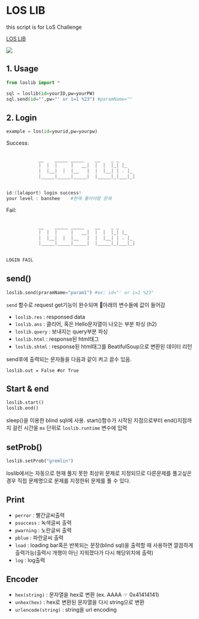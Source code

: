 # LOS LIB

this script is for LoS Challenge



[LOS LIB](https://github.com/leesh0/loslib)



![](https://tva1.sinaimg.cn/large/006tNbRwgy1gatqc2yecwj30rs0c8q3g.jpg)





## 1. Usage

```python
from loslib import *

sql = loslib(id=yourID,pw=yourPW)
sql.send(id="",pw="' or 1=1 %23") #paramName=""
```






## 2. Login

```python
example = los(id=yourid,pw=yourpw)
```

Success:

```powershell
                                                
            __    _____ _____    __    _ _     
            |  |  |     |   __|  |  |  |_| |_   
            |  |__|  |  |__   |  |  |__| | . |_ 
            |_____|_____|_____|  |_____|_|___|_|
                                                
        
id:(lalaport) login success!
your level : banshee	#현재 풀어야할 문제
```

Fail:

```powershell
                                                
            __    _____ _____    __    _ _     
            |  |  |     |   __|  |  |  |_| |_   
            |  |__|  |  |__   |  |  |__| | . |_ 
            |_____|_____|_____|  |_____|_|___|_|
                                                
        
LOGIN FAIL
```



## send()

```python
loslib.send(praramName="param1") #ex: id="' or 1=1 %23"
```

`send` 함수로 request get기능이 완수되며 아래의 변수들에 값이 들어감

- `loslib.res` : responsed data
- `loslib.ans` : 클리어, 혹은 Hello문자열이 나오는 부분 파싱 (h2)
- `loslib.query` : 보내지는 query부분 파싱
- `loslib.html` : response된 html태그
- `loslib.shtml` : response된 html태그를 BeatifulSoup으로 변환된 데이터 리턴

send후에 출력되는 문자들을 다음과 같이 켜고 끌수 있음.

`loslib.out = False #or True `



## Start & end

```python
loslib.start()
loslib.end()
```

sleep()을 이용한 blind sqli에 사용. start()함수가 시작된 지점으로부터 end()지점까지 걸린 시간을 `ms` 단위로 `loslib.runtime` 변수에 입력



## setProb()

```python
loslib.setProb("gremlin")
```

loslib에서는 자동으로 현재 풀지 못한 최상위 문제로 지정되므로 다른문제를 풀고싶은 경우 직접 문제명으로 문제를 지정한뒤 문제를 풀 수 있다.



## Print

- `perror` : 빨간글씨출력
- `psuccess` : 녹색글씨 출력
- `pwarning` : 노란글씨 출력
- `pblue` : 파란글씨 출력
- `load` : loading bar혹은 반복되는 문장(blind sql)을 출력할 때 사용하면 깔끔하게 출력가능(출력시 개행이 아닌 지워졌다가 다시 해당위치에 출력)
- `log` : log출력



## Encoder

- `hex(string)` : 문자열을 hex로 변환 (ex. AAAA ☞ 0x41414141)
- `unhex(hex)` : hex로 변환된 문자열을 다시 string으로 변환
- `urlencode(string)` : string을 url encoding